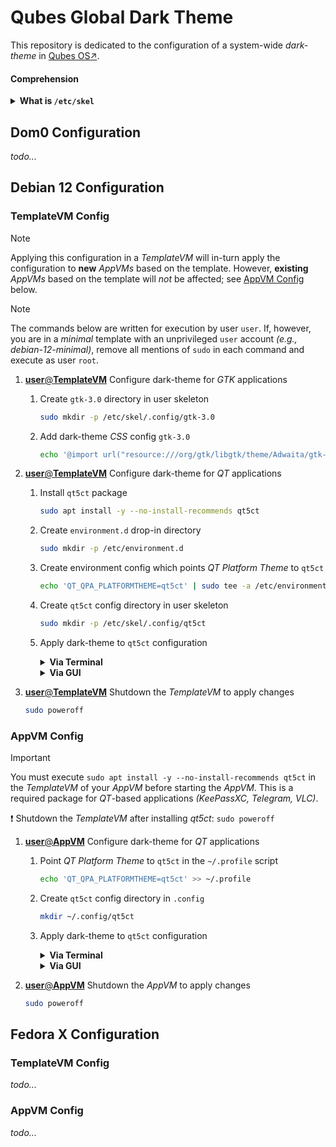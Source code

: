 # Qubes Global Dark Theme

This repository is dedicated to the configuration of a system-wide _dark-theme_ in [Qubes OS↗](https://qubes-os.org).

#### Comprehension
<details>
<summary><b>What is <code>/etc/skel</code></b></summary>

> `/etc/skel` is a directory which acts as a _skeleton_ home directories, e.g., `/home/user`, and is used by `adduser` to generate home directories for new users. That said, modifications to `/etc/skel` do not affect the home directories of existing users.

</details>



## Dom0 Configuration

_todo..._



## Debian 12 Configuration

### TemplateVM Config

> [!NOTE]
> Applying this configuration in a _TemplateVM_ will in-turn apply the configuration to **new** _AppVMs_ based on the template. However, **existing** _AppVMs_ based on the template will _not_ be affected; see [AppVM Config](#appvm-config) below.

> [!NOTE]
> The commands below are written for execution by user `user`. If, however, you are in a _minimal_ template with an unprivileged `user` account _(e.g., debian-12-minimal)_, remove all mentions of `sudo` in each command and execute as user `root`.

1. [**user**@**TemplateVM**]() Configure dark-theme for _GTK_ applications <a name="deb-tvm-1"></a>

    1. Create `gtk-3.0` directory in user skeleton

        ```bash
        sudo mkdir -p /etc/skel/.config/gtk-3.0
        ```

    2. Add dark-theme _CSS_ config `gtk-3.0`

        ```bash
        echo '@import url("resource:///org/gtk/libgtk/theme/Adwaita/gtk-contained-dark.css");' | sudo tee -a /etc/skel/.config/gtk-3.0/gtk.css &>/dev/null
        ```

2. [**user**@**TemplateVM**]() Configure dark-theme for _QT_ applications <a name="deb-tvm-2"></a>

    1. Install `qt5ct` package <a name="deb-tvm-2-1"></a>

        ```bash
        sudo apt install -y --no-install-recommends qt5ct
        ```

    2. Create `environment.d` drop-in directory <a name="deb-tvm-2-2"></a>

        ```bash
        sudo mkdir -p /etc/environment.d
        ```

    3. Create environment config which points _QT Platform Theme_ to `qt5ct` <a name="deb-tvm-2-3"></a>

        ```bash
        echo 'QT_QPA_PLATFORMTHEME=qt5ct' | sudo tee -a /etc/environment.d/100qt5ct-dark-theme.conf &>/dev/null
        ```

    4. Create `qt5ct` config directory in user skeleton

        ```bash
        sudo mkdir -p /etc/skel/.config/qt5ct
        ```

    5. Apply dark-theme to `qt5ct` configuration

        <details>
        <summary><b>Via Terminal</b></summary>

        > 1. Create `qt5ct` config in user skeleton
        >
        >    ```bash
        >    cat << 'EOF' | sudo tee /etc/skel/.config/qt5ct/qt5ct.conf &>/dev/null
        >    [Appearance]
        >    color_scheme_path=/usr/share/qt5ct/colors/darker.conf
        >    custom_palette=true
        >    standard_dialogs=default
        >    style=Fusion
        >    EOF
        >    ```

        </details>

        <details>
        <summary><b>Via GUI</b></summary>

        > 1. Launch `qt5ct`
        >
        >     ```bash
        >     setsid qt5ct &>/dev/null
        >     ```
        >
        > 2. Set _QT_ color-scheme to `darker`
        > 
        >     _`Appearance` → `Palette` → `Custom` → `Color scheme` → `darker`_
        >
        > 3. Click `OK`
        >
        > 5. Copy `qt5ct` config to user skeleton
        >
        >     ```bash
        >     sudo cp /home/user/.config/qt5ct/qt5ct.conf /etc/skel/.config/qt5ct/
        >     ```

        </details>

3. [**user**@**TemplateVM**]() Shutdown the _TemplateVM_ to apply changes

    ```bash
    sudo poweroff
    ```


### AppVM Config

> [!IMPORTANT]
> You must execute `sudo apt install -y --no-install-recommends qt5ct` in the _TemplateVM_ of your _AppVM_ before starting the _AppVM_. This is a required package for _QT_-based applications _(KeePassXC, Telegram, VLC)_.
>
> :exclamation: Shutdown the _TemplateVM_ after installing _qt5ct_: `sudo poweroff`

1. [**user**@**AppVM**]() Configure dark-theme for _QT_ applications <a name="deb-avm-2"></a>

    1. Point _QT Platform Theme_ to `qt5ct` in the `~/.profile` script

        ```bash
        echo 'QT_QPA_PLATFORMTHEME=qt5ct' >> ~/.profile
        ```

    2. Create `qt5ct` config directory in `.config`

        ```bash
        mkdir ~/.config/qt5ct
        ```

    3. Apply dark-theme to `qt5ct` configuration

        <details>
        <summary><b>Via Terminal</b></summary>

        > 1. Create `qt5ct` config in user skeleton
        >
        >    ```bash
        >    cat << 'EOF' > ~/.config/qt5ct/qt5ct.conf &>/dev/null
        >    [Appearance]
        >    color_scheme_path=/usr/share/qt5ct/colors/darker.conf
        >    custom_palette=true
        >    standard_dialogs=default
        >    style=Fusion
        >    EOF
        >    ```

        </details>

        <details>
        <summary><b>Via GUI</b></summary>

        > 1. Launch `qt5ct`
        >
        >     ```bash
        >     setsid qt5ct &>/dev/null
        >     ```
        >
        > 2. Set _QT_ color-scheme to `darker`
        >
        >     _`Appearance` → `Palette` → `Custom` → `Color scheme` → `darker`_
        >
        > 3. Click `OK`

        </details>

3. [**user**@**AppVM**]() Shutdown the _AppVM_ to apply changes

    ```bash
    sudo poweroff
    ```



## Fedora X Configuration

### TemplateVM Config

_todo..._

### AppVM Config

_todo..._
